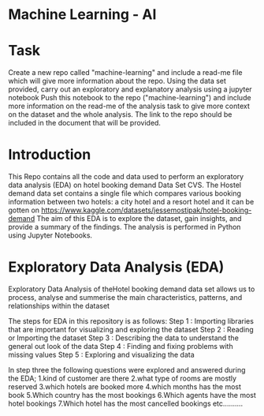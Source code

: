 # Machine Learning - AI
# Task
 Create a new repo called "machine-learning" and include a read-me file which will give more information about the repo.
Using the data set provided, carry out an exploratory and explanatory analysis using a jupyter notebook
Push this notebook to the repo ("machine-learning")  and include more information on the read-me of the analysis task to give more context on the dataset and the whole analysis.
The link to the repo should be included in the document that will be provided.

# Introduction
This Repo contains all the code and data used to perform an exploratory data analysis (EDA) on hotel booking demand Data Set CVS.
The Hostel demand data set contains a single file which compares various booking information between two hotels: a city hotel and a resort hotel and it can be gotten on https://www.kaggle.com/datasets/jessemostipak/hotel-booking-demand 
The aim of this EDA is to explore the dataset, gain insights, and provide a summary of the findings. The analysis is performed in Python using Jupyter Notebooks.

# Exploratory Data Analysis (EDA)
Exploratory Data Analysis of theHotel booking demand data set allows us to process, analyse and summerise the main characteristics, patterns, and relationships within the dataset

The steps for EDA in this repository is as follows:
Step 1 : Importing libraries that are important for visualizing and exploring the dataset
Step 2 : Reading or Importing the dataset
Step 3 : Describing the data to understand the general out look of the data
Step 4 : Finding and fixing problems with missing values
Step 5 : Exploring and visualizing the data

In step three the following questions were explored and answered during the EDA;
1.kind of customer are there 
2.what type of rooms are mostly reserved 
3.which hotels are booked more
4.which months has the most book
5.Which country has the most bookings
6.Which agents have the most hotel bookings
7.Which hotel has the most cancelled bookings etc..........
